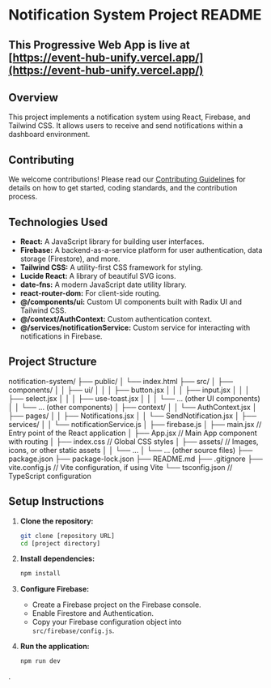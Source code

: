 # Notification System Project README

## This Progressive Web App is live at [https://event-hub-unify.vercel.app/](https://event-hub-unify.vercel.app/)

## Overview

This project implements a notification system using React, Firebase, and Tailwind CSS. It allows users to receive and send notifications within a dashboard environment.

## Contributing

We welcome contributions! Please read our [Contributing Guidelines](CONTRIBUTING.md) for details on how to get started, coding standards, and the contribution process.

## Technologies Used

* **React:** A JavaScript library for building user interfaces.
* **Firebase:** A backend-as-a-service platform for user authentication, data storage (Firestore), and more.
* **Tailwind CSS:** A utility-first CSS framework for styling.
* **Lucide React:** A library of beautiful SVG icons.
* **date-fns:** A modern JavaScript date utility library.
* **react-router-dom:** For client-side routing.
* **@/components/ui:** Custom UI components built with Radix UI and Tailwind CSS.
* **@/context/AuthContext:** Custom authentication context.
* **@/services/notificationService:** Custom service for interacting with notifications in Firebase.

## Project Structure

notification-system/
├── public/
│   └── index.html
├── src/
│   ├── components/
│   │   ├── ui/
│   │   │   ├── button.jsx
│   │   │   ├── input.jsx
│   │   │   ├── select.jsx
│   │   │   ├── use-toast.jsx
│   │   │   └── ... (other UI components)
│   │   └── ... (other components)
│   ├── context/
│   │   └── AuthContext.jsx
│   ├── pages/
│   │   ├── Notifications.jsx
│   │   └── SendNotification.jsx
│   ├── services/
│   │   └── notificationService.js
│   ├── firebase.js
│   ├── main.jsx          // Entry point of the React application
│   ├── App.jsx           // Main App component with routing
│   ├── index.css         // Global CSS styles
│   ├── assets/           // Images, icons, or other static assets
│   │   └── ...
│   └── ... (other source files)
├── package.json
├── package-lock.json
├── README.md
├── .gitignore
├── vite.config.js       // Vite configuration, if using Vite
└── tsconfig.json      // TypeScript configuration


## Setup Instructions

1.  **Clone the repository:**

    ```bash
    git clone [repository URL]
    cd [project directory]
    ```

2.  **Install dependencies:**

    ```bash
    npm install
    ```

3.  **Configure Firebase:**

    * Create a Firebase project on the Firebase console.
    * Enable Firestore and Authentication.
    * Copy your Firebase configuration object into `src/firebase/config.js`.

4.  **Run the application:**

    ```bash
    npm run dev
    ```

.

